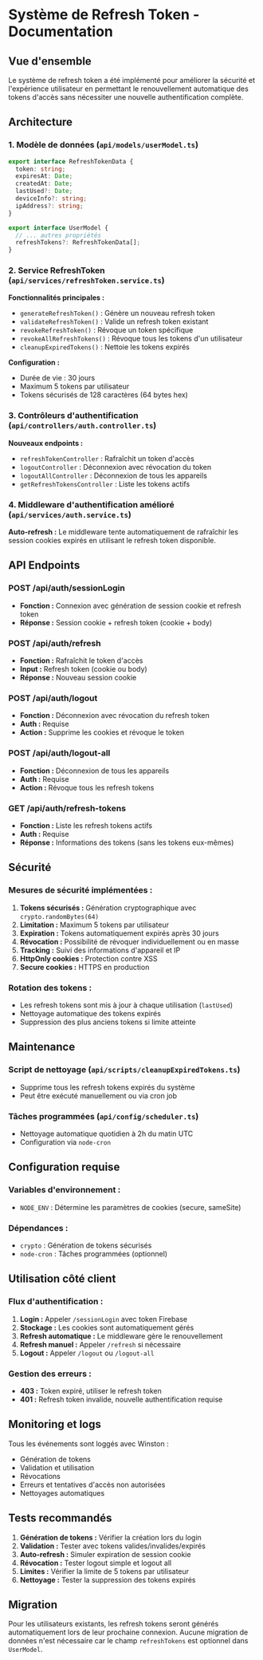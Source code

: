 # Système de Refresh Token - Documentation

## Vue d'ensemble

Le système de refresh token a été implémenté pour améliorer la sécurité et l'expérience utilisateur en permettant le renouvellement automatique des tokens d'accès sans nécessiter une nouvelle authentification complète.

## Architecture

### 1. Modèle de données (`api/models/userModel.ts`)

```typescript
export interface RefreshTokenData {
  token: string;
  expiresAt: Date;
  createdAt: Date;
  lastUsed?: Date;
  deviceInfo?: string;
  ipAddress?: string;
}

export interface UserModel {
  // ... autres propriétés
  refreshTokens?: RefreshTokenData[];
}
```

### 2. Service RefreshToken (`api/services/refreshToken.service.ts`)

**Fonctionnalités principales :**
- `generateRefreshToken()` : Génère un nouveau refresh token
- `validateRefreshToken()` : Valide un refresh token existant
- `revokeRefreshToken()` : Révoque un token spécifique
- `revokeAllRefreshTokens()` : Révoque tous les tokens d'un utilisateur
- `cleanupExpiredTokens()` : Nettoie les tokens expirés

**Configuration :**
- Durée de vie : 30 jours
- Maximum 5 tokens par utilisateur
- Tokens sécurisés de 128 caractères (64 bytes hex)

### 3. Contrôleurs d'authentification (`api/controllers/auth.controller.ts`)

**Nouveaux endpoints :**
- `refreshTokenController` : Rafraîchit un token d'accès
- `logoutController` : Déconnexion avec révocation du token
- `logoutAllController` : Déconnexion de tous les appareils
- `getRefreshTokensController` : Liste les tokens actifs

### 4. Middleware d'authentification amélioré (`api/services/auth.service.ts`)

**Auto-refresh :** Le middleware tente automatiquement de rafraîchir les session cookies expirés en utilisant le refresh token disponible.

## API Endpoints

### POST /api/auth/sessionLogin
- **Fonction :** Connexion avec génération de session cookie et refresh token
- **Réponse :** Session cookie + refresh token (cookie + body)

### POST /api/auth/refresh
- **Fonction :** Rafraîchit le token d'accès
- **Input :** Refresh token (cookie ou body)
- **Réponse :** Nouveau session cookie

### POST /api/auth/logout
- **Fonction :** Déconnexion avec révocation du refresh token
- **Auth :** Requise
- **Action :** Supprime les cookies et révoque le token

### POST /api/auth/logout-all
- **Fonction :** Déconnexion de tous les appareils
- **Auth :** Requise
- **Action :** Révoque tous les refresh tokens

### GET /api/auth/refresh-tokens
- **Fonction :** Liste les refresh tokens actifs
- **Auth :** Requise
- **Réponse :** Informations des tokens (sans les tokens eux-mêmes)

## Sécurité

### Mesures de sécurité implémentées :
1. **Tokens sécurisés :** Génération cryptographique avec `crypto.randomBytes(64)`
2. **Limitation :** Maximum 5 tokens par utilisateur
3. **Expiration :** Tokens automatiquement expirés après 30 jours
4. **Révocation :** Possibilité de révoquer individuellement ou en masse
5. **Tracking :** Suivi des informations d'appareil et IP
6. **HttpOnly cookies :** Protection contre XSS
7. **Secure cookies :** HTTPS en production

### Rotation des tokens :
- Les refresh tokens sont mis à jour à chaque utilisation (`lastUsed`)
- Nettoyage automatique des tokens expirés
- Suppression des plus anciens tokens si limite atteinte

## Maintenance

### Script de nettoyage (`api/scripts/cleanupExpiredTokens.ts`)
- Supprime tous les refresh tokens expirés du système
- Peut être exécuté manuellement ou via cron job

### Tâches programmées (`api/config/scheduler.ts`)
- Nettoyage automatique quotidien à 2h du matin UTC
- Configuration via `node-cron`

## Configuration requise

### Variables d'environnement :
- `NODE_ENV` : Détermine les paramètres de cookies (secure, sameSite)

### Dépendances :
- `crypto` : Génération de tokens sécurisés
- `node-cron` : Tâches programmées (optionnel)

## Utilisation côté client

### Flux d'authentification :
1. **Login :** Appeler `/sessionLogin` avec token Firebase
2. **Stockage :** Les cookies sont automatiquement gérés
3. **Refresh automatique :** Le middleware gère le renouvellement
4. **Refresh manuel :** Appeler `/refresh` si nécessaire
5. **Logout :** Appeler `/logout` ou `/logout-all`

### Gestion des erreurs :
- **403 :** Token expiré, utiliser le refresh token
- **401 :** Refresh token invalide, nouvelle authentification requise

## Monitoring et logs

Tous les événements sont loggés avec Winston :
- Génération de tokens
- Validation et utilisation
- Révocations
- Erreurs et tentatives d'accès non autorisées
- Nettoyages automatiques

## Tests recommandés

1. **Génération de tokens :** Vérifier la création lors du login
2. **Validation :** Tester avec tokens valides/invalides/expirés
3. **Auto-refresh :** Simuler expiration de session cookie
4. **Révocation :** Tester logout simple et logout all
5. **Limites :** Vérifier la limite de 5 tokens par utilisateur
6. **Nettoyage :** Tester la suppression des tokens expirés

## Migration

Pour les utilisateurs existants, les refresh tokens seront générés automatiquement lors de leur prochaine connexion. Aucune migration de données n'est nécessaire car le champ `refreshTokens` est optionnel dans `UserModel`.
